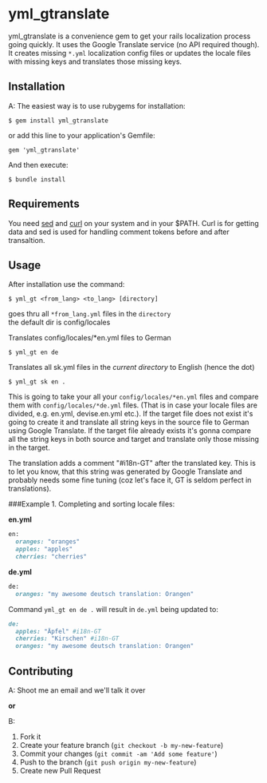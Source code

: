 # yml_gtranslate

yml_gtranslate is a convenience gem to get your rails localization process going quickly. It uses the Google Translate service (no API required though).
It creates missing `*.yml` localization config files or updates the locale files with missing keys and translates those missing keys.


## Installation

A: The easiest way is to use rubygems for installation:

    $ gem install yml_gtranslate


or add this line to your application's Gemfile:

    gem 'yml_gtranslate'


And then execute:

    $ bundle install



## Requirements

You need [sed](www.gnu.org/software/sed) and [curl](curl.haxx.se) on your system and in your $PATH. Curl is for getting data and sed is used for handling comment tokens before and after transaltion. 

## Usage

After installation use the command:


	$ yml_gt <from_lang> <to_lang> [directory]
goes thru all `*from_lang.yml` files in the `directory`  
the default dir is config/locales


Translates config/locales/*en.yml files to German

	$ yml_gt en de


Translates all sk.yml files in the _current directory_ to English (hence the dot)

	$ yml_gt sk en .
	
This is going to take your all your `config/locales/*en.yml` files and compare them with `config/locales/*de.yml` files.
(That is in case your locale files are divided, e.g. en.yml, devise.en.yml etc.). If the target file does not exist
it's going to create it and translate all string keys in the source file to German using Google Translate.
If the target file already exists it's gonna compare all the string keys in both source and target and translate only those missing in the target.

The translation adds a comment "#i18n-GT" after the translated key. This is to let you know, that this string was
generated by Google Translate and probably needs some fine tuning (coz let's face it, GT is seldom perfect in translations).

###Example 1.
Completing and sorting locale files:

**en.yml**
```ruby
en:
  oranges: "oranges"
  apples: "apples"
  cherries: "cherries"
```

**de.yml**
```ruby
de:
  oranges: "my awesome deutsch translation: Orangen"
```

Command `yml_gt en de .` will result in `de.yml` being updated to:
```ruby
de: 
  apples: "Äpfel" #i18n-GT
  cherries: "Kirschen" #i18n-GT
  oranges: "my awesome deutsch translation: Orangen"
```


## Contributing

A: Shoot me an email and we'll talk it over

**or**

B:

1. Fork it
2. Create your feature branch (`git checkout -b my-new-feature`)
3. Commit your changes (`git commit -am 'Add some feature'`)
4. Push to the branch (`git push origin my-new-feature`)
5. Create new Pull Request


